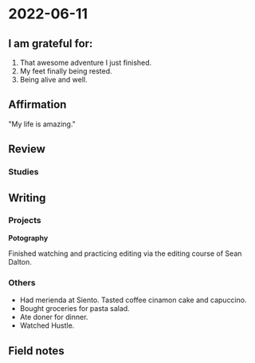 # 2022-06-11

## I am grateful for:
1. That awesome adventure I just finished.
2. My feet finally being rested.
3. Being alive and well.

## Affirmation

"My life is amazing."

## Review
### Studies

## Writing

### Projects

**Potography**

Finished watching and practicing editing via the editing course of Sean Dalton.

### Others

- Had merienda at Siento. Tasted coffee cinamon cake and capuccino.
- Bought groceries for pasta salad.
- Ate doner for dinner.
- Watched Hustle.

## Field notes